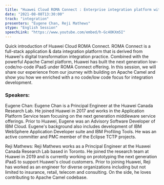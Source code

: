 ```yaml
---
title: "Huawei Cloud ROMA Connect : Enterprise integration platform with Apache Camel"
date: "2021-08-08T13:30:00"
track: "integration"
presenters: "Eugene Chan, Reji Mathews"
stype: "English Session"
speechLink: "https://www.youtube.com/embed/h-Gc4OKXm5I"
---
```

Quick introduction of Huawei Cloud ROMA Connect. ROMA Connect is a full-stack application & data integration platform that is derived from Huawei's digital transformation integration practice. Combined with the powerful Apache Camel platform, Huawei has built the next generation low-code/no-code iPaaS under ROMA Connect offering. In this session, we will share our experience from our journey with building on Apache Camel and show you how we enriched with a no code/low code focus for integration development.

 ### Speakers:
 Eugene Chan: Eugene Chan is a Principal Engineer at the Huawei Canada Research Lab. He joined Huawei in 2017 and works in the Application Platform Service team focusing on the next generation middleware service offerings. Prior to Huawei, Eugene was an Advisory Software Developer of IBM Cloud. Eugene's background also includes development of IBM WebSphere Application Developer suite and IBM Profiling Tools. He was an active committer and PMC member of the Eclipse TCTP projects.

 Reji Mathews: Reji Mathews works as a Principal Engineer at the Huawei Canada Research Lab based in Toronto. He joined the research team at Huawei in 2019 and is currently working on prototyping the next generation iPaaS to support Huawei's cloud customers. Prior to joining Huawei, Reji has worked as an engineer for diverse organizations including but not limited to insurance, retail, telecom and consulting. On the side, he loves contributing to Apache Camel codebase.
